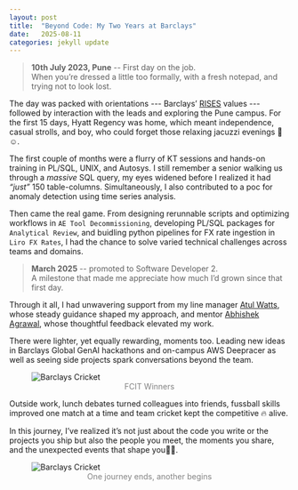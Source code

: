 ```yaml
---
layout: post
title:  "Beyond Code: My Two Years at Barclays"
date:   2025-08-11
categories: jekyll update
---
```


> **10th July 2023, Pune** -- First day on the job.  
> When you’re dressed a little too formally, with a fresh notepad, and trying not to look lost.  

The day was packed with orientations --- Barclays’ [RISES][RISES] values --- followed by interaction with the leads and exploring the Pune campus. For the first 15 days, Hyatt Regency was home, which meant independence, casual strolls, and boy, who could forget those relaxing jacuzzi evenings 🛀☺️.

The first couple of months were a flurry of KT sessions and hands-on training in PL/SQL, UNIX, and Autosys. I still remember a senior walking us through a *massive* SQL query, my eyes widened before I realized it had *“just”* 150 table-columns. Simultaneously, I also contributed to a poc for anomaly detection using time series analysis.  

Then came the real game. From designing rerunnable scripts and optimizing workflows in `AE Tool Decommissioning`, developing PL/SQL packages for `Analytical Review`, and buidling python pipelines for FX rate ingestion in `Liro FX Rates`, I had the chance to solve varied technical challenges across teams and domains. 

> **March 2025** -- promoted to Software Developer 2.  
> A milestone that made me appreciate how much I’d grown since that first day.

Through it all, I had unwavering support from my line manager [Atul Watts][AW], whose steady guidance shaped my approach, and mentor [Abhishek Agrawal][AA], whose thoughtful feedback elevated my work.

There were lighter, yet equally rewarding, moments too. Leading new ideas in Barclays Global GenAI hackathons and on-campus AWS Deepracer as well as seeing side projects spark conversations beyond the team.  

<figure>
  <img src="{{ site.baseurl }}/photos/barclays_cricket.jpeg" alt="Barclays Cricket">
  <figcaption class="image_caption">FCIT Winners</figcaption>
</figure>

Outside work, lunch debates turned colleagues into friends, fussball skills improved one match at a time and team cricket kept the competitive 🔥 alive.  

In this journey, I’ve realized it’s not just about the code you write or the projects you ship but also the people you meet, the moments you share, and the unexpected events that shape you✌🏻.

<figure>
  <img src="{{ site.baseurl }}/photos/barclays_cropped.jpg" alt="Barclays Cricket">
  <figcaption class="image_caption">One journey ends, another begins</figcaption>
</figure>


<style>
.image_caption{
  text-align:center;
  color: #828282
}
.site-title {
  font-weight: normal;    /* or bold, 300, 400, 500, etc. */
  font-size: 26px;
  color: #424242;
}
</style>


[RISES]: https://home.barclays/who-we-are/our-strategy/purpose-and-values/
[AW]: https://www.linkedin.com/in/atulwatts/
[AA]: https://www.linkedin.com/in/abhishek-agrawal-9b182628/